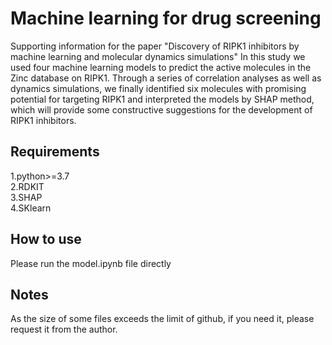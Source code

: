 # Machine learning for drug screening
Supporting information for the paper "Discovery of RIPK1 inhibitors by machine learning and molecular dynamics simulations"
In this study we used four machine learning models to predict the active molecules in the Zinc database on RIPK1. 
Through a series of correlation analyses as well as dynamics simulations,
we finally identified six molecules with promising potential for targeting RIPK1 and interpreted the models by SHAP method, 
which will provide some constructive suggestions for the development of RIPK1 inhibitors.
## Requirements
1.python>=3.7  
2.RDKIT  
3.SHAP  
4.SKlearn  
## How to use
Please run the model.ipynb file directly
## Notes
As the size of some files exceeds the limit of github, if you need it, please request it from the author.
